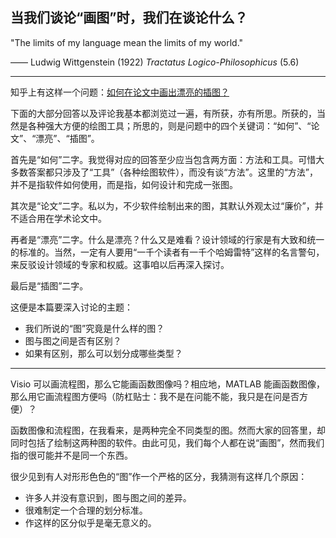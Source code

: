 ## 当我们谈论“画图”时，我们在谈论什么？

"The limits of my language mean the limits of my world."

—— Ludwig Wittgenstein (1922) <i>Tractatus Logico-Philosophicus</i> (5.6)

<hr>

<!-- 一旦决定写这样一篇综述性的文章，我就已经将自己置于危险的境地。因为即使是领域中最资深的行家， -->

知乎上有这样一个问题：[如何在论文中画出漂亮的插图？](https://www.zhihu.com/question/21664179)

<!-- 如何在论文中画出漂亮的插图？ -->

下面的大部分回答以及评论我基本都浏览过一遍，有所获，亦有所思。所获的，当然是各种强大方便的绘图工具；所思的，则是问题中的四个关键词：“如何”、“论文”、“漂亮”、“插图”。

首先是“如何”二字。我觉得对应的回答至少应当包含两方面：方法和工具。可惜大多数答案都只涉及了“工具”（各种绘图软件），而没有谈“方法”。这里的“方法”，并不是指软件如何使用，而是指，如何设计和完成一张图。

其次是“论文”二字。私以为，不少软件绘制出来的图，其默认外观太过“廉价”，并不适合用在学术论文中。

再者是“漂亮”二字。什么是漂亮？什么又是难看？设计领域的行家是有大致和统一的标准的。当然，一定有人要用“一千个读者有一千个哈姆雷特”这样的名言警句，来反驳设计领域的专家和权威。这事咱以后再深入探讨。

最后是“插图”二字。

这便是本篇要深入讨论的主题：

- 我们所说的“图”究竟是什么样的图？
- 图与图之间是否有区别？
- 如果有区别，那么可以划分成哪些类型？

---

Visio 可以画流程图，那么它能画函数图像吗？相应地，MATLAB 能画函数图像，那么用它画流程图方便吗（防杠贴士：我不是在问能不能，我只是在问是否方便）？

函数图像和流程图，在我看来，是两种完全不同类型的图。然而大家的回答里，却同时包括了绘制这两种图的软件。由此可见，我们每个人都在说“画图”，然而我们指的很可能并不是同一个东西。

很少见到有人对形形色色的“图”作一个严格的区分，我猜测有这样几个原因：

- 许多人并没有意识到，图与图之间的差异。
- 很难制定一个合理的划分标准。
- 作这样的区分似乎是毫无意义的。

